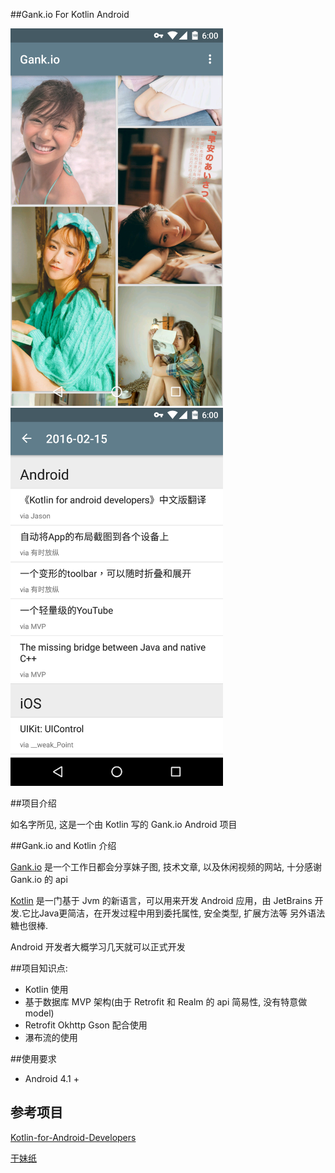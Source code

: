 ##Gank.io For Kotlin Android

<img src="https://raw.githubusercontent.com/YeungKC/Gank.io-for-Kotlin-Android/master/screenshots/1.png" width= "340"/>

<img src="https://raw.githubusercontent.com/YeungKC/Gank.io-for-Kotlin-Android/master/screenshots/2.png" width= "340"/>



##项目介绍

如名字所见, 这是一个由 Kotlin 写的 Gank.io Android 项目



##Gank.io and Kotlin 介绍

[Gank.io](http://gank.io) 是一个工作日都会分享妹子图, 技术文章, 以及休闲视频的网站, 十分感谢 Gank.io 的 api 

[Kotlin](https://github.com/JetBrains/kotlin) 是一门基于 Jvm 的新语言，可以用来开发 Android 应用，由 JetBrains  开发.它比Java更简洁，在开发过程中用到委托属性, 安全类型, 扩展方法等 另外语法糖也很棒.

Android 开发者大概学习几天就可以正式开发



##项目知识点:

* Kotlin 使用
* 基于数据库 MVP 架构(由于 Retrofit 和 Realm 的 api 简易性, 没有特意做 model)
* Retrofit Okhttp Gson 配合使用
* 瀑布流的使用

##使用要求

* Android 4.1 +

## 参考项目

[Kotlin-for-Android-Developers](https://github.com/antoniolg/Kotlin-for-Android-Developers)

[干妹纸](https://github.com/xingrz/GankMeizhi)